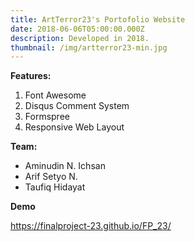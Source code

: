 ```yaml
---
title: ArtTerror23's Portofolio Website
date: 2018-06-06T05:00:00.000Z
description: Developed in 2018.
thumbnail: /img/artterror23-min.jpg
---
```

**Features:**

1. Font Awesome
2. Disqus Comment System
3. Formspree
4. Responsive Web Layout

**Team:**

* Aminudin N. Ichsan
* Arif Setyo N.
* Taufiq Hidayat

**Demo**

<https://finalproject-23.github.io/FP_23/>